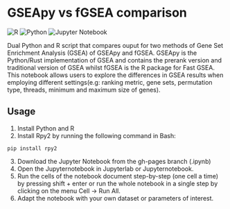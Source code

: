 # GSEApy vs fGSEA comparison

![R](https://img.shields.io/badge/r-%23276DC3.svg?style=for-the-badge&logo=r&logoColor=white)
![Python](https://img.shields.io/badge/python-3670A0?style=for-the-badge&logo=python&logoColor=ffdd54)
![Jupyter Notebook](https://img.shields.io/badge/jupyter-%23FA0F00.svg?style=for-the-badge&logo=jupyter&logoColor=white)

Dual Python and R script that compares ouput for two methods of Gene Set Enrichment Analysis (GSEA) of GSEApy and fGSEA. GSEApy is the Python/Rust implementation of GSEA and contains the prerank version and traditional version of GSEA whilst fGSEA is the R package for Fast GSEA. This notebook allows users to explore the differences in GSEA results when employing different settings(e.g: ranking metric, gene sets, permutation type, threads, minimum and maximum size of genes).

## Usage
1. Install Python and R
2. Install Rpy2 by running the following command in Bash:
```
pip install rpy2
```
3. Download the Jupyter Notebook from the gh-pages branch (.ipynb)
4. Open the Jupyternotebook in Jupyterlab or Jupyternotebook.
5. Run the cells of the notebook document step-by-step (one cell a time) by pressing shift + enter or run the whole notebook in a single step by clicking on the menu Cell -> Run All.
6. Adapt the notebook with your own dataset or parameters of interest.


